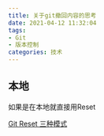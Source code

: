 ```yaml
---
title: 关于git撤回内容的思考
date: 2021-04-12 11:32:04
tags:
- Git
- 版本控制
categories: 技术
---
```


## 本地

如果是在本地就直接用Reset

[Git Reset 三种模式](https://www.jianshu.com/p/c2ec5f06cf1a)